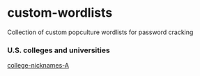 # custom-wordlists
Collection of custom popculture wordlists for password cracking

### U.S. colleges and universities

[college-nicknames-A](custom-wordlists/college-nicknames-A)
